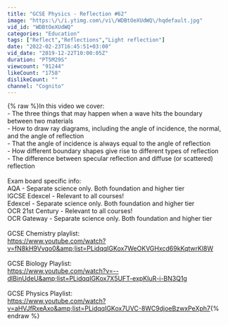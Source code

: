 ```yaml
---
title: "GCSE Physics - Reflection #62"
image: "https:\/\/i.ytimg.com\/vi\/WDBtOeXUdWQ\/hqdefault.jpg"
vid_id: "WDBtOeXUdWQ"
categories: "Education"
tags: ["Reflect","Reflections","Light reflection"]
date: "2022-02-23T16:45:51+03:00"
vid_date: "2019-12-22T10:00:05Z"
duration: "PT5M29S"
viewcount: "91244"
likeCount: "1758"
dislikeCount: ""
channel: "Cognito"
---
```

{% raw %}In this video we cover:<br />- The three things that may happen when a wave hits the boundary between two materials<br />- How to draw ray diagrams, including the angle of incidence, the normal, and the angle of reflection<br />- That the angle of incidence is always equal to the angle of reflection<br />- How different boundary shapes give rise to different types of reflection<br />- The difference between specular reflection and diffuse (or scattered) reflection<br /><br />Exam board specific info:<br />AQA - Separate science only. Both foundation and higher tier<br />IGCSE Edexcel - Relevant to all courses!<br />Edexcel - Separate science only. Both foundation and higher tier<br />OCR 21st Century - Relevant to all courses!<br />OCR Gateway - Separate science only. Both foundation and higher tier<br /><br />GCSE Chemistry playlist:<br /><a rel="nofollow" target="blank" href="https://www.youtube.com/watch?v=fN8kH9Vvqo0&amp;list=PLidqqIGKox7WeOKVGHxcd69kKqtwrKl8W">https://www.youtube.com/watch?v=fN8kH9Vvqo0&amp;list=PLidqqIGKox7WeOKVGHxcd69kKqtwrKl8W</a><br /><br />GCSE Biology Playlist:<br /><a rel="nofollow" target="blank" href="https://www.youtube.com/watch?v=--dIBinUdeU&amp;list=PLidqqIGKox7X5UFT-expKIuR-i-BN3Q1g">https://www.youtube.com/watch?v=--dIBinUdeU&amp;list=PLidqqIGKox7X5UFT-expKIuR-i-BN3Q1g</a><br /><br />GCSE Physics Playlist:<br /><a rel="nofollow" target="blank" href="https://www.youtube.com/watch?v=aHVJfRxeAxo&amp;list=PLidqqIGKox7UVC-8WC9djoeBzwxPeXph7">https://www.youtube.com/watch?v=aHVJfRxeAxo&amp;list=PLidqqIGKox7UVC-8WC9djoeBzwxPeXph7</a>{% endraw %}

